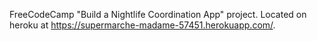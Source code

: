FreeCodeCamp "Build a Nightlife Coordination App" project. Located on heroku at https://supermarche-madame-57451.herokuapp.com/.